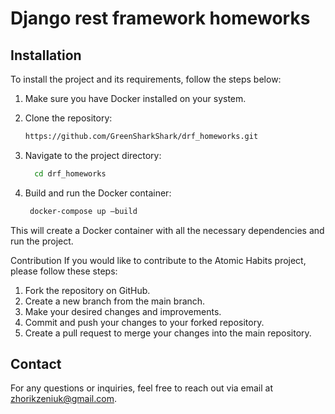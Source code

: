 # Django rest framework homeworks

## Installation

To install the project and its requirements, follow the steps below:

1. Make sure you have Docker installed on your system.

2. Clone the repository:

   ```bash
   https://github.com/GreenSharkShark/drf_homeworks.git
   
3. Navigate to the project directory:

    ```bash
      cd drf_homeworks
    ```  
4. Build and run the Docker container:

   ```bash
    docker-compose up —build
   ```
This will create a Docker container with all the necessary dependencies and run the project.

Contribution
If you would like to contribute to the Atomic Habits project, please follow these steps:

1. Fork the repository on GitHub.
2. Create a new branch from the main branch.
3. Make your desired changes and improvements.
4. Commit and push your changes to your forked repository.
5. Create a pull request to merge your changes into the main repository.

## Contact
For any questions or inquiries, feel free to reach out via email at zhorikzeniuk@gmail.com.